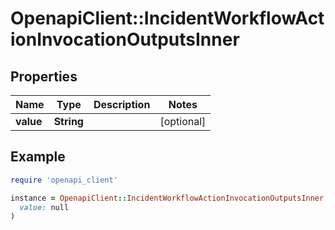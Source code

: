 # OpenapiClient::IncidentWorkflowActionInvocationOutputsInner

## Properties

| Name | Type | Description | Notes |
| ---- | ---- | ----------- | ----- |
| **value** | **String** |  | [optional] |

## Example

```ruby
require 'openapi_client'

instance = OpenapiClient::IncidentWorkflowActionInvocationOutputsInner.new(
  value: null
)
```

